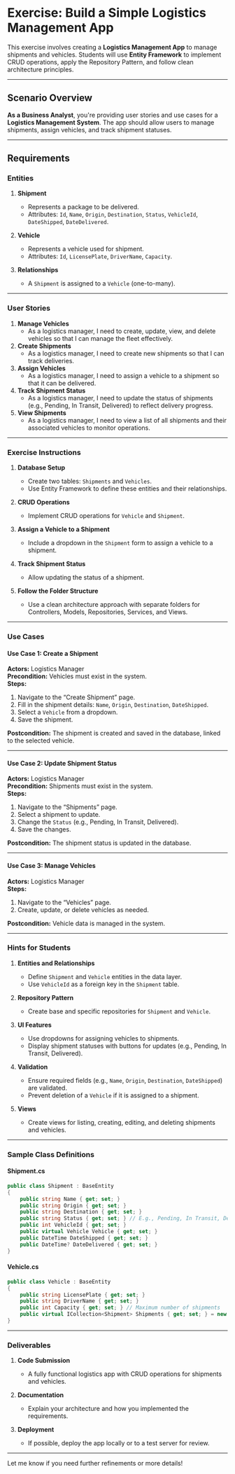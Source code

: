 # Exercise: Build a Simple Logistics Management App

This exercise involves creating a **Logistics Management App** to manage shipments and vehicles. Students will use **Entity Framework** to implement CRUD operations, apply the Repository Pattern, and follow clean architecture principles.

---

## **Scenario Overview**

**As a Business Analyst**, you're providing user stories and use cases for a **Logistics Management System**. The app should allow users to manage shipments, assign vehicles, and track shipment statuses.

---

## **Requirements**

### **Entities**

1. **Shipment**
   - Represents a package to be delivered.
   - Attributes: `Id`, `Name`, `Origin`, `Destination`, `Status`, `VehicleId`, `DateShipped`, `DateDelivered`.

2. **Vehicle**
   - Represents a vehicle used for shipment.
   - Attributes: `Id`, `LicensePlate`, `DriverName`, `Capacity`.

3. **Relationships**
   - A `Shipment` is assigned to a `Vehicle` (one-to-many).

---

### **User Stories**

1. **Manage Vehicles**
   - As a logistics manager, I need to create, update, view, and delete vehicles so that I can manage the fleet effectively.
2. **Create Shipments**
   - As a logistics manager, I need to create new shipments so that I can track deliveries.
3. **Assign Vehicles**
   - As a logistics manager, I need to assign a vehicle to a shipment so that it can be delivered.
4. **Track Shipment Status**
   - As a logistics manager, I need to update the status of shipments (e.g., Pending, In Transit, Delivered) to reflect delivery progress.
5. **View Shipments**
   - As a logistics manager, I need to view a list of all shipments and their associated vehicles to monitor operations.

---

### **Exercise Instructions**

1. **Database Setup**
   - Create two tables: `Shipments` and `Vehicles`.
   - Use Entity Framework to define these entities and their relationships.

2. **CRUD Operations**
   - Implement CRUD operations for `Vehicle` and `Shipment`.

3. **Assign a Vehicle to a Shipment**
   - Include a dropdown in the `Shipment` form to assign a vehicle to a shipment.

4. **Track Shipment Status**
   - Allow updating the status of a shipment.

5. **Follow the Folder Structure**
   - Use a clean architecture approach with separate folders for Controllers, Models, Repositories, Services, and Views.

---

### **Use Cases**

#### **Use Case 1: Create a Shipment**

**Actors:** Logistics Manager  
**Precondition:** Vehicles must exist in the system.  
**Steps:**

1. Navigate to the “Create Shipment” page.
2. Fill in the shipment details: `Name`, `Origin`, `Destination`, `DateShipped`.
3. Select a `Vehicle` from a dropdown.
4. Save the shipment.

**Postcondition:** The shipment is created and saved in the database, linked to the selected vehicle.

---

#### **Use Case 2: Update Shipment Status**

**Actors:** Logistics Manager  
**Precondition:** Shipments must exist in the system.  
**Steps:**

1. Navigate to the “Shipments” page.
2. Select a shipment to update.
3. Change the `Status` (e.g., Pending, In Transit, Delivered).
4. Save the changes.

**Postcondition:** The shipment status is updated in the database.

---

#### **Use Case 3: Manage Vehicles**

**Actors:** Logistics Manager  
**Steps:**

1. Navigate to the “Vehicles” page.
2. Create, update, or delete vehicles as needed.

**Postcondition:** Vehicle data is managed in the system.

---

### **Hints for Students**

1. **Entities and Relationships**
   - Define `Shipment` and `Vehicle` entities in the data layer.
   - Use `VehicleId` as a foreign key in the `Shipment` table.

2. **Repository Pattern**
   - Create base and specific repositories for `Shipment` and `Vehicle`.

3. **UI Features**
   - Use dropdowns for assigning vehicles to shipments.
   - Display shipment statuses with buttons for updates (e.g., Pending, In Transit, Delivered).

4. **Validation**
   - Ensure required fields (e.g., `Name`, `Origin`, `Destination`, `DateShipped`) are validated.
   - Prevent deletion of a `Vehicle` if it is assigned to a shipment.

5. **Views**
   - Create views for listing, creating, editing, and deleting shipments and vehicles.

---

### **Sample Class Definitions**

#### **Shipment.cs**

```csharp
public class Shipment : BaseEntity
{
    public string Name { get; set; }
    public string Origin { get; set; }
    public string Destination { get; set; }
    public string Status { get; set; } // E.g., Pending, In Transit, Delivered
    public int VehicleId { get; set; }
    public virtual Vehicle Vehicle { get; set; }
    public DateTime DateShipped { get; set; }
    public DateTime? DateDelivered { get; set; }
}
```

#### **Vehicle.cs**

```csharp
public class Vehicle : BaseEntity
{
    public string LicensePlate { get; set; }
    public string DriverName { get; set; }
    public int Capacity { get; set; } // Maximum number of shipments
    public virtual ICollection<Shipment> Shipments { get; set; } = new List<Shipment>();
}
```

---

### **Deliverables**

1. **Code Submission**
   - A fully functional logistics app with CRUD operations for shipments and vehicles.

2. **Documentation**
   - Explain your architecture and how you implemented the requirements.

3. **Deployment**
   - If possible, deploy the app locally or to a test server for review.

---

Let me know if you need further refinements or more details!
